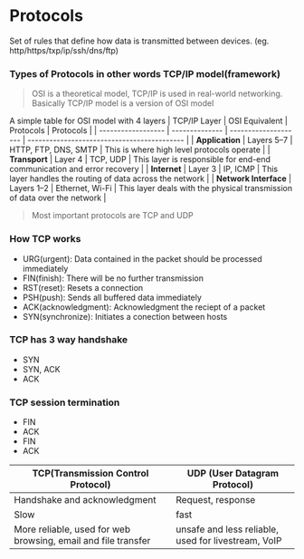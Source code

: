 # Protocols
Set of rules that define how data is transmitted between devices. (eg. http/https/txp/ip/ssh/dns/ftp)

### Types of Protocols in other words TCP/IP model(framework) 

> OSI is a theoretical model, TCP/IP is used in real-world networking. Basically TCP/IP model is a version of OSI model 

A simple table for OSI model with 4 layers
| TCP/IP Layer       | OSI Equivalent | Protocols            |                  Protocols                  |
| ------------------ | -------------- | -------------------- | ------------------------------------------- |
| **Application**    | Layers 5–7     | HTTP, FTP, DNS, SMTP |  This is where high level protocols operate |
| **Transport**      | Layer 4        | TCP, UDP             |  This layer is responsible for end-end communication and error recovery |
| **Internet**       | Layer 3        | IP, ICMP             |  This layer handles the routing of data across the network |
| **Network Interface** | Layers 1–2     | Ethernet, Wi-Fi      |  This layer deals with the physical transmission of data over the network  |

> Most important protocols are TCP and UDP

### How TCP works 
- URG(urgent): Data contained in the packet should be processed immediately
- FIN(finish): There will be no further transmission
- RST(reset): Resets a connection
- PSH(push): Sends all buffered data immediately
- ACK(acknowledgment): Acknowledgment the reciept of a packet
- SYN(synchronize): Initiates a conection between hosts

### TCP has 3 way handshake
- SYN
- SYN, ACK
- ACK

### TCP session termination
- FIN
- ACK
- FIN
- ACK

| TCP(Transmission Control Protocol)  |   UDP (User Datagram Protocol)  | 
| ----------------------------------- | -------------- |
| Handshake and acknowledgment                  | Request, response    |
| Slow        | fast    |
| More reliable, used for web browsing, email and file transfer                        | unsafe and less reliable, used for livestream, VoIP       |

